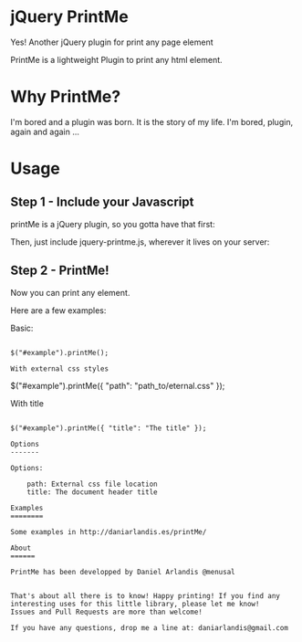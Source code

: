 
jQuery PrintMe
==============

Yes! Another jQuery plugin for print any page element

PrintMe is a lightweight Plugin to print any html element.


Why PrintMe?
============

I'm bored and a plugin was born. It is the story of my life. I'm bored, plugin, again and again ...

Usage
=====

Step 1 - Include your Javascript
--------------------------------

printMe is a jQuery plugin, so you gotta have that first:

<script src="//ajax.googleapis.com/ajax/libs/jquery/1/jquery.min.js"></script>

Then, just include jquery-printme.js, wherever it lives on your server:

<script src="path_to/jquery-printme.js"></script>

Step 2 - PrintMe!
-----------------

Now you can print any element.

Here are a few examples:

Basic:
~~~~~~

$("#example").printMe();

With external css styles
~~~~~~~~~~~~~~~~~~~~~~~~

$("#example").printMe({ "path": "path_to/eternal.css" });

With title
~~~~~~~~~~

$("#example").printMe({ "title": "The title" });

Options
-------

Options:

	path: External css file location
	title: The document header title

Examples
========

Some examples in http://daniarlandis.es/printMe/

About
======

PrintMe has been developped by Daniel Arlandis @menusal


That's about all there is to know! Happy printing! If you find any interesting uses for this little library, please let me know! 
Issues and Pull Requests are more than welcome! 

If you have any questions, drop me a line at: daniarlandis@gmail.com